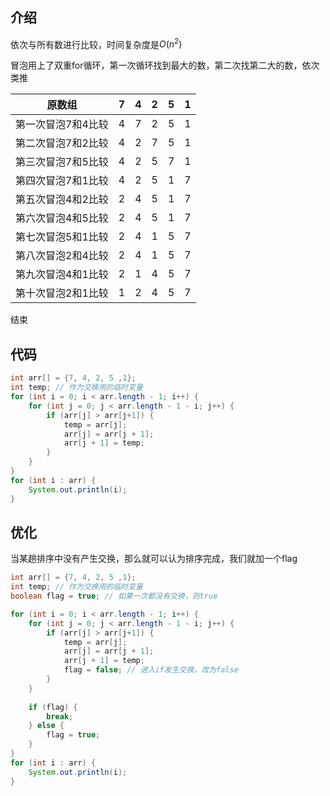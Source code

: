 ## 介绍

依次与所有数进行比较，时间复杂度是$O(n^2)$

冒泡用上了双重for循环，第一次循环找到最大的数，第二次找第二大的数，依次类推

|       原数组       |  7   |  4   |  2   |  5   |  1   |
| :----------------: | :--: | :--: | :--: | :--: | :--: |
| 第一次冒泡7和4比较 |  4   |  7   |  2   |  5   |  1   |
| 第二次冒泡7和2比较 |  4   |  2   |  7   |  5   |  1   |
| 第三次冒泡7和5比较 |  4   |  2   |  5   |  7   |  1   |
| 第四次冒泡7和1比较 |  4   |  2   |  5   |  1   |  7   |
| 第五次冒泡4和2比较 |  2   |  4   |  5   |  1   |  7   |
| 第六次冒泡4和5比较 |  2   |  4   |  5   |  1   |  7   |
| 第七次冒泡5和1比较 |  2   |  4   |  1   |  5   |  7   |
| 第八次冒泡2和4比较 |  2   |  4   |  1   |  5   |  7   |
| 第九次冒泡4和1比较 |  2   |  1   |  4   |  5   |  7   |
| 第十次冒泡2和1比较 |  1   |  2   |  4   |  5   |  7   |

结束



## 代码

```java
int arr[] = {7, 4, 2, 5 ,1};
int temp; // 作为交换用的临时变量
for (int i = 0; i < arr.length - 1; i++) {
    for (int j = 0; j < arr.length - 1 - i; j++) {
        if (arr[j] > arr[j+1]) {
            temp = arr[j];
            arr[j] = arr[j + 1];
            arr[j + 1] = temp;
        }
    }
}
for (int i : arr) {
    System.out.println(i);
}
```

## 优化

当某趟排序中没有产生交换，那么就可以认为排序完成，我们就加一个flag

```java
int arr[] = {7, 4, 2, 5 ,1};
int temp; // 作为交换用的临时变量
boolean flag = true; // 如果一次都没有交换，则true

for (int i = 0; i < arr.length - 1; i++) {
    for (int j = 0; j < arr.length - 1 - i; j++) {
        if (arr[j] > arr[j+1]) {
            temp = arr[j];
            arr[j] = arr[j + 1];
            arr[j + 1] = temp;
            flag = false; // 进入if发生交换，改为false
        }
    }
    
    if (flag) {
        break;
    } else {
        flag = true;
    }
}
for (int i : arr) {
    System.out.println(i);
}
```



